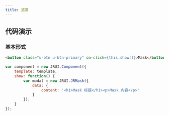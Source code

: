 ```yaml
---
title: 遮罩
---
```


## 代码演示

### 基本形式

<!-- demo_start -->
<div class="m-example"></div>

```html
<button class="u-btn u-btn-primary" on-click={this.show()}>Mask</button>
```

```javascript
var component = new JRUI.Component({
    template: template,
    show: function() {
        var modal = new JRUI.JRMask({
            data: {
                content: '<h1>Mask 标题</h1><p>Mask 内容</p>'
            }
        });
    }
});
```
<!-- demo_end -->